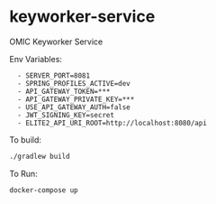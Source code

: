 # keyworker-service
OMIC Keyworker Service


Env Variables:

      - SERVER_PORT=8081
      - SPRING_PROFILES_ACTIVE=dev
      - API_GATEWAY_TOKEN=***
      - API_GATEWAY_PRIVATE_KEY=***
      - USE_API_GATEWAY_AUTH=false
      - JWT_SIGNING_KEY=secret
      - ELITE2_API_URI_ROOT=http://localhost:8080/api
To build:

```bash
./gradlew build
```

To Run:
```bash
docker-compose up
```
